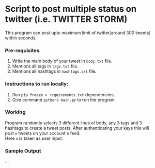 # Script to post multiple status on twitter (i.e. TWITTER STORM)
This program can post upto maximum limit of twitter(around 300 tweets) within seconds.
### Pre-requisites
1. Write the main body of your tweet in `body.txt` file.
2. Mentions all tags in  `tags.txt` file.
3. Mentions all hashtags in `hashtags.txt` file.
### Instructions to run locally:
1. Run `pip freeze > requirements.txt` dependencies.
2. Give command `python3 main.py` to run the program

### Working
Program randomly selects 3 different lines of body, any 3 tags and 3 hashtags to create a tweet posts. After authenticating your keys this will post `n` tweets on your account's feed.<br>
Here `n` is taken as user input.
### Sample Output
...
